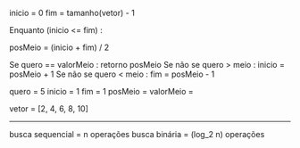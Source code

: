 
inicio = 0
fim = tamanho(vetor) - 1

Enquanto (inicio <= fim) :

  posMeio = (inicio + fim) / 2

  Se quero == valorMeio : retorno posMeio
  Se não se quero > meio : inicio = posMeio + 1
  Se não se quero < meio : fim = posMeio - 1


quero = 5
inicio = 1
fim = 1
posMeio = 
valorMeio = 

vetor = [2, 4, 6, 8, 10]
         

-----------------------
busca sequencial = n operações
busca binária = (log_2 n) operações
